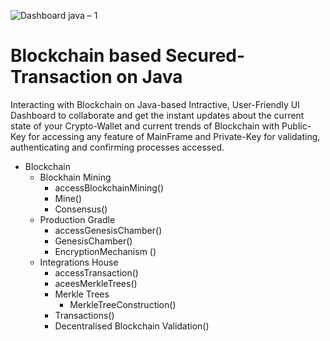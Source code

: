 ![Dashboard java – 1](https://user-images.githubusercontent.com/53647573/81779583-9df12d00-9512-11ea-993d-f80727bbe77f.png)

# Blockchain based Secured-Transaction on Java

Interacting with Blockchain on Java-based Intractive, User-Friendly UI Dashboard to collaborate and get the instant updates about the current state of your Crypto-Wallet and current trends of Blockchain with Public-Key for accessing any feature of MainFrame and Private-Key for validating, authenticating and confirming processes accessed.
- Blockchain
  - Blockhain Mining
    - accessBlockchainMining()
    - Mine()
    - Consensus()
  - Production Gradle
    - accessGenesisChamber()
    - GenesisChamber()
    - EncryptionMechanism ()
  - Integrations House
    - accessTransaction()
    - aceesMerkleTrees()
    - Merkle Trees
      - MerkleTreeConstruction()
    - Transactions()
    - Decentralised Blockchain Validation()
